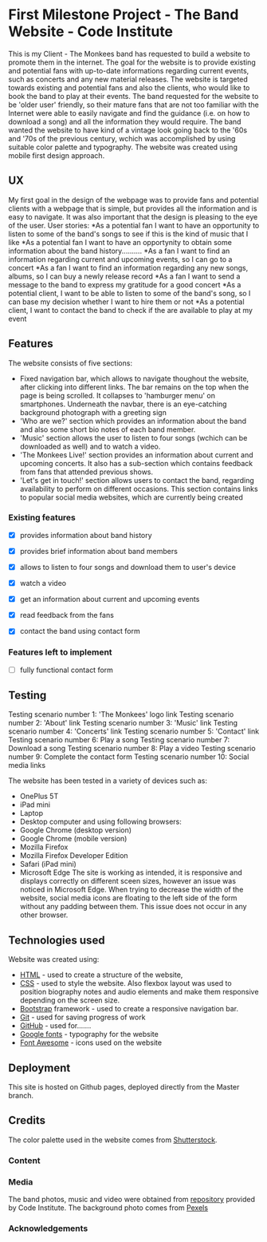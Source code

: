 # First Milestone Project - The Band Website - Code Institute
This is my 
Client - The Monkees band has requested to build a website to promote them in the internet. The goal for the website is to provide existing and potential fans with up-to-date informations regarding current events, such as concerts and any new material releases.
The website is targeted towards existing and potential fans and also the clients, who would like to book the band to play at their events.
The band requested for the website to be 'older user' friendly, so their mature fans that are not too familiar with the Internet were able to easily navigate and find the guidance (i.e. on how to download a song) and all the information they would require. 
The band wanted the website to have kind of a vintage look going back to the '60s and '70s of the previous century, wchich was accomplished by using suitable color palette and typography.
The website was created using mobile first design approach.

## UX
My first goal in the design of the webpage was to provide fans and potential clients with a webpage that is simple, but provides all the information and is easy to navigate. It was also important that the design is pleasing to the eye of the user.
User stories:
*As a potential fan I want to have an opportunity to listen to some of the band's songs to see if this is the kind of music that I like
*As a potential fan I want to have an opportynity to obtain some information about the band history..........
*As a fan I want to find an information regarding current and upcoming events, so I can go to a concert
*As a fan I want to find an information regarding any new songs, albums, so I can buy a newly release record
*As a fan I want to send a message to the band to express my gratitude for a good concert
*As a potential client, I want to be able to listen to some of the band's song, so I can base my decision whether I want to hire them or not
*As a potential client, I want to contact the band to check if the are available to play at my event

## Features
The website consists of five sections:
* Fixed navigation bar, which allows to navigate thoughout the website, after clicking into different links. The bar remains on the top when the page is being scrolled. It collapses to 'hamburger menu' on smartphones. Underneath the navbar, there is an 
eye-catching background photograph with a greeting sign
* 'Who are we?' section which provides an information about the band and also some short bio notes of each band member.
* 'Music' section allows the user to listen to four songs (wchich can be downloaded as well) and to watch a video.
* 'The Monkees Live!' section provides an information about current and upcoming concerts. It also has a sub-section which contains feedback from fans that attended previous shows.
* 'Let's get in touch!' section allows users to contact the band, regarding availability to perform on different occasions. This section contains links to popular social media websites, which are currently being created 
### Existing features
- [x] provides information about band history
- [x] provides brief information about band members
- [x] allows to listen to four songs and download them to user's device
- [x] watch a video
- [x] get an information about current and upcoming events
- [x] read feedback from the fans
- [x] contact the band using contact form


### Features left to implement
- [ ] fully functional contact form

## Testing
Testing scenario number 1: 'The Monkees' logo link
Testing scenario number 2: 'About' link
Testing scenario number 3: 'Music' link
Testing scenario number 4: 'Concerts' link
Testing scenario number 5: 'Contact' link
Testing scenario number 6: Play a song
Testing scenario number 7: Download a song
Testing scenario number 8: Play a video
Testing scenario number 9: Complete the contact form
Testing scenario number 10: Social media links

The website has been tested in a variety of devices such as:
* OnePlus 5T
* iPad mini
* Laptop
* Desktop computer
and using following browsers:
* Google Chrome (desktop version)
* Google Chrome (mobile version)
* Mozilla Firefox
* Mozilla Firefox Developer Edition
* Safari (iPad mini)
* Microsoft Edge
The site is working as intended, it is responsive and displays correctly on different sceen sizes, however an issue was noticed in Microsoft Edge. When trying to decrease the width of the website, social media icons are floating to the left side of the form without any padding between them.
This issue does not occur in any other browser.


## Technologies used
Website was created using:
* [HTML](https://www.w3.org/html/) - used to create a structure of the website,
* [CSS](https://www.w3.org/Style/CSS/Overview.en.html) - used to style the website. Also flexbox layout was used to position biography notes and audio elements and make them responsive depending on the screen size.
* [Bootstrap](https://getbootstrap.com/docs/3.3/) framework - used to create a responsive navigation bar. 
* [Git](https://git-scm.com/) - used for saving progress of work
* [GitHub](https://github.com/r-andy79/milestone-project-1-band-website) - used for.......
* [Google fonts](https://fonts.google.com/) - typography for the website
* [Font Awesome](https://fontawesome.com/icons?d=gallery) - icons used on the website


## Deployment
This site is hosted on Github pages, deployed directly from the Master branch.

## Credits
The color palette used in the website comes from [Shutterstock](https://www.shutterstock.com/blog/25-free-retro-color-palettes).
### Content
### Media
The band photos, music and video were obtained from [repository](https://github.com/Code-Institute-Org/project-assets) provided by Code Institute. The background photo comes from [Pexels](https://www.pexels.com/photo/close-up-photo-of-drum-set-995301/)
### Acknowledgements
